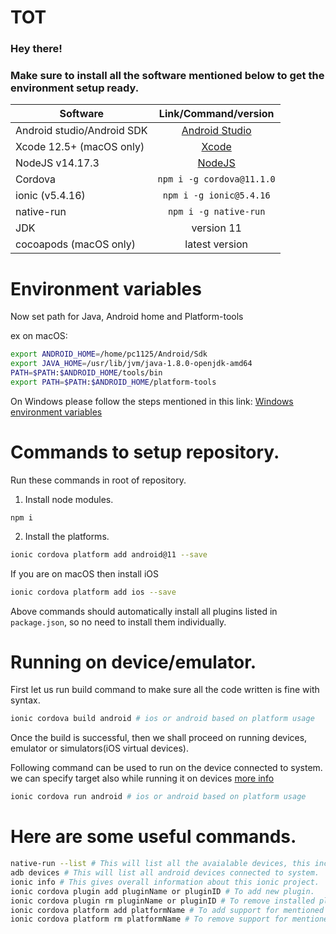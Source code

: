 # TOT

### Hey there!
### Make sure to install all the software mentioned below to get the environment setup ready. 


| Software      | Link/Command/version           |
| ------------- |:-------------:|
| Android studio/Android SDK      | [Android Studio](https://developer.android.com/studio?gclid=CjwKCAjwr56IBhAvEiwA1fuqGtsFGKAqttKRoMXfKzNpxb1yjTVvlvKJl1uJjwZ22lk5oepp8O8XRxoCy14QAvD_BwE&gclsrc=aw.ds#downloads) |
| Xcode 12.5+ (macOS only)     | [Xcode](https://apps.apple.com/us/app/xcode/id497799835?mt=12)      |
| NodeJS v14.17.3 | [NodeJS](https://nodejs.org/download/release/v14.17.3/)      |
| Cordova | `npm i -g cordova@11.1.0`      |
| ionic (v5.4.16) | `npm i -g ionic@5.4.16`      |
| native-run | `npm i -g native-run`      |
| JDK  | version 11      |
| cocoapods (macOS only)  | latest version      |


# Environment variables

Now set path for Java, Android home and Platform-tools

ex on macOS: 
```sh
export ANDROID_HOME=/home/pc1125/Android/Sdk
export JAVA_HOME=/usr/lib/jvm/java-1.8.0-openjdk-amd64
PATH=$PATH:$ANDROID_HOME/tools/bin
export PATH=$PATH:$ANDROID_HOME/platform-tools
```
On Windows please follow the steps mentioned in this link: [Windows environment variables](https://docs.oracle.com/en/database/oracle/machine-learning/oml4r/1.5.1/oread/creating-and-modifying-environment-variables-on-windows.html#GUID-DD6F9982-60D5-48F6-8270-A27EC53807D0)


# Commands to setup repository.

Run these commands in root of repository.

1. Install node modules.
```
npm i
```
2. Install the platforms.

```sh
ionic cordova platform add android@11 --save
```
If you are on macOS then install iOS 
```sh
ionic cordova platform add ios --save
```

Above commands should automatically install all plugins listed in `package.json`, so no need to install them individually.

# Running on device/emulator.

First let us run build command to make sure all the code written is fine with syntax.

```sh
ionic cordova build android # ios or android based on platform usage
```

Once the build is successful, then we shall proceed on running devices, emulator or simulators(iOS virtual devices).

Following command can be used to run on the device connected to system. we can specify target also while running it on devices [more info](https://ionicframework.com/docs/cli/commands/cordova-run) 

```sh
ionic cordova run android # ios or android based on platform usage
```

# Here are some useful commands.

```sh
native-run --list # This will list all the avaialable devices, this include simulator and emulators.
adb devices # This will list all android devices connected to system.
ionic info # This gives overall information about this ionic project.
ionic cordova plugin add pluginName or pluginID # To add new plugin.
ionic cordova plugin rm pluginName or pluginID # To remove installed plugin.
ionic cordova platform add platformName # To add support for mentioned platform.
ionic cordova platform rm platformName # To remove support for mentioned platform.
```

